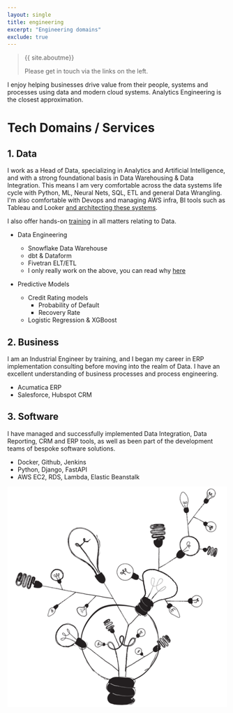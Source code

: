 ```yaml
---
layout: single
title: engineering  
excerpt: "Engineering domains"
exclude: true
---
```


> {{ site.aboutme}}
>
> Please get in touch via the links on the left.


I enjoy helping businesses drive value from their people, systems and processes using data and modern cloud systems. Analytics Engineering is the closest approximation.


# Tech Domains / Services

## 1. Data

I work as a Head of Data, specializing in Analytics and Artificial Intelligence, and with a strong foundational basis in Data Warehousing & Data Integration. This means I am very comfortable across the data systems life cycle with Python, ML, Neural Nets, SQL, ETL and general Data Wrangling. I'm also comfortable with Devops and managing AWS infra, BI tools such as Tableau and Looker [and architecting these systems](https://groupby1.substack.com/p/data-as-a-utility-tool).

I also offer hands-on [training](/training/) in all matters relating to Data.

* Data Engineering
    * Snowflake Data Warehouse
    * dbt & Dataform
    * Fivetran ELT/ETL
    * I only really work on the above, you can read why [here](https://groupby1.substack.com/p/data-as-a-utility-tool)

* Predictive Models
    * Credit Rating models
        * Probability of Default
        * Recovery Rate
    * Logistic Regression & XGBoost

## 2. Business

I am an Industrial Engineer by training, and I began my career in ERP implementation consulting before moving into the realm of Data. I have an excellent understanding of business processes and process engineering.

* Acumatica ERP
* Salesforce, Hubspot CRM

## 3. Software
I have managed and successfully implemented Data Integration, Data Reporting, CRM and ERP tools, as well as been part of the development teams of bespoke software solutions.

* Docker, Github, Jenkins
* Python, Django, FastAPI
* AWS EC2, RDS, Lambda, Elastic Beanstalk

<img name="absurd.design" src="/assets/images/ad_idea.png" alt=""/>